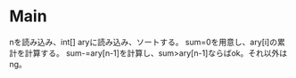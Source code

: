 # Main
nを読み込み、int[] aryに読み込み、ソートする。
sum=0を用意し、ary\[i\]の累計を計算する。
sum-=ary[n-1]を計算し、sum>ary[n-1]ならばok。それ以外はng。
